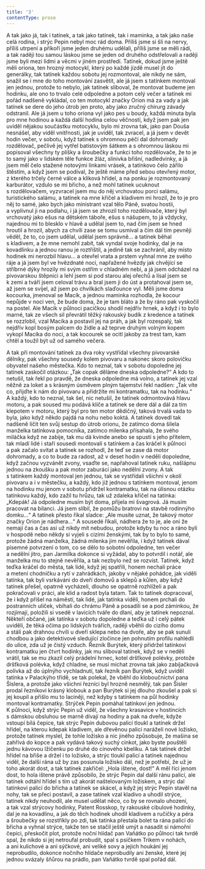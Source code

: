 ```yaml
---
title: '3'
contentType: prose
---
```


<section>

A tak jako já, tak i tatínek, a tak jako tatínek, tak i maminka, a tak jako naše celá rodina, i strýc Pepin nebyl moc rád doma. Příliš jsme si šli na nervy, příliš utrpení a příkoří jsme jeden druhému udělali, příliš jsme se měli rádi, a tak raději tou samou láskou jsme se jeden od druhého odstřelovali a raději jsme byli mezi lidmi a věcmi v jiném prostředí. Tatínek, dokud jsme ještě měli oriona, ten hrozný motocykl, který po každé jízdě musel jít do generálky, tak tatínek každou sobotu jej rozmontoval, ale nikdy ne sám, snažil se i mne do toho montování zasvětit, ale já jsem s tatínkem montoval jen jednou, protože to nebylo, jak tatínek sliboval, že montovat budeme jen hodinku, ale ono to trvalo celé odpoledne a potom celý večer a tatínek mi pořád nadšeně vykládal, co ten motocykl značky Orion má za vady a jak tatínek se dere do jeho útrob jen proto, aby jako zručný chirurg závady odstranil. Ale já jsem u toho oriona vyl jako pes u boudy, každá minuta byla pro mne hodinou a každá další hodina celou věčností, když jsem pak jen uviděl nějakou součástku motocyklu, bylo mi zrovna tak, jako pan Douša nesnášel, aby viděl vnitřnosti, jak je uviděl, tak zvracel, a já jsem v devět hodin večer, v sobotu, když tatínek s ohromnou péčí dal dohromady rozdělovač, pečlivě jej vytřel batistovým šátkem a s ohromnou láskou mi popisoval všechny ty plíšky a šroubečky a funkci toho rozdělovače, že to je to samý jako v lidském těle funkce žláz, slinivka břišní, nadledvinky, a já jsem měl čelo stažené notovými linkami vrásek, a tatínkovo čelo zářilo štěstím, a když jsem se podíval, že ještě máme před sebou otevřený motor, z kterého trčely černé válce a kliková hřídel, a na ponku je rozmontovaný karburátor, vzdulo se mi břicho, a než mohl tatínek ucuknout s rozdělovačem, vyzvracel jsem mu do něj vrchovatou porci salámu, turistického salámu, a tatínek na mne křičel a kladivem mi hrozil, že to je pro něj to samé, jako bych jako ministrant vzal tělo Páně, svatou hostii, a vyplivnul ji na podlahu, i já jsem se zhrozil toho rozdělovače, který byl vrchovatý jako ešus na dětském táboře, ešus s nášupem, to já vždycky, najednou mi to blesklo v hlavě a udělal jsem to, nad čím jsem se hned hroutil a hrozil, abych za chvíli zase se tomu usmíval a čím dál tím pevněji věděl, že to, co jsem udělal, udělal jsem správně… a tatínek běhal s kladivem, a že mne nemohl zabít, tak vyndal svoje hodinky, dal je na kovadlinku a jednou ranou je roztříštil, a jedině tak se zachránil, aby místo hodinek mi nerozbil hlavu… a otevřel vrata a prstem vyhnal mne ze svého ráje a já jsem byl ve hvězdnaté noci, napřažené hvězdy jak chvějící se stříbrné dýky hrozily mi svým ostřím v chladném nebi, a já jsem odcházel na pivovarskou štěpnici a lehl jsem si pod starou alej ořechů a lísal jsem se k zemi a tváří jsem celoval trávu a bral jsem ji do úst a protahoval jsem se, až jsem se svíjel, až jsem po chvilkách slaďounce vyl. Měli jsme doma kocourka, jmenoval se Macík, a jednou maminka rozhodla, že kocour nepůjde v noci ven, že bude doma, že je tam bláto a že by ráno pak vyskočil na postel. Ale Macík v půlnoci pacičkou shodil nejdřív hrnek, a když i to bylo marné, tak ze všech sil převrátil těžký rakouský budík z kredence a tatínek se rozzlobil, vzal Macíka a postavil jej na práh, a jak byl rozespalý, tak nejdřív kopl bosým palcem do židle a až teprve druhým volným kopem vykopl Macíka do noci, a tak kocourek se ocitl jakoby za trest tam, kam chtěl a toužil být už od samého večera.

A tak při montování tatínek za dva roky vystřídal všechny pivo­varské dělníky, pak všechny sousedy kolem pivovaru a nakonec skoro polovičku obyvatel našeho městečka. Kdo to neznal, tak v sobotu dopoledne jej tatínek zaskočil otázkou: „Tak copak děláme dneska odpoledne?“ A kdo to netušil, tak řekl po pravdě, že dneska odpoledne má volno, a tatínek jej vzal něžně za loket a s krásným úsměvem plným tajemství řekl nadšen: „Tak víte co, přijďte k nám do pivovaru a přidržíte mi kontramatku, tak na hodinku.“ A každý, kdo to neznal, tak šel, nic netušil, že tatínek odmontovává hlavu motoru, a pak soused mu podává klíče a tatínek se dere dál a dál za tím klepotem v motoru, který byl pro ten motor dědičný, taková trvalá vada to byla, jako když někdo pajdá na nohu nebo koktá. A tatínek dovedl tak nadšeně líčit ten svůj sestup do útrob orionu, že zatímco doma šílela manželka tatínkova pomocníka, zatímco milenka přísahala, že svého miláčka když ne zabije, tak mu dá kvinde anebo se spustí s jeho přítelem, tak mladí lidé i staří sousedi montovali s tatínkem a čas kráčel k půlnoci a pak začalo svítat a tatínek se rozhodl, že teď se zase dá motor dohromady, a co to bude za radost, až v deset hodin v neděli dopoledne, když začnou vyzvánět zvony, vsaďte se, napřahoval tatínek ruku, našlápnu jednou na zkoušku a pak motor zaburácí jako nedělní zvony. A tak s tatínkem každý montoval jen jednou, tak se vystřídali všichni v okolí pivovaru a i v městečku, a každý, kdo již jednou s tatínkem montoval, jenom na hodinku mu jenom v sobotu přidržel kontramatku, tak na úlisnou otázku tatínkovu každý, kdo zažil tu hrůzu, tak už zdaleka křičel na tatínka: „Kdepák! Já odpoledne musím být doma, přijela mi švagrová. Já musím pracovat na bilanci. Já jsem slíbil, že pomůžu bratrovi na stavbě rodinnýho domku…“ A tatínek přesto říkal sladce: „Ale musíte uznat, že takový motor značky Orion je nádhera…“ A sousedé říkali, nádhera že to je, ale oni že nemají čas a čas asi už nikdy mít nebudou, protože kdyby tu noc a ráno byli v hospodě nebo někdy si vyjeli s cizími ženskými, tak by to bylo to samé, protože žádná manželka, žádná milenka jim nevěřila, i když tatínek dával písemné potvrzení o tom, co se dělo to sobotní odpoledne, ten večer a nedělní jitro, pan Jarmilka dokonce si vyžádal, aby to potvrdil i notář, ale manželka mu to stejně nevěřila, a tak nezbylo než se rozvíst. Tatínek, když teďka kráčel do města, tak lidé, když jej spatřili, honem nechali práce a metení chodníčku a rytí v zahrádkách, jakoby v nějaké pohádce, jak viděli tatínka, tak byli vsrkáváni do dveří domovů a sklepů a kůlen, aby když tatínek přešel, opatrně vycházeli, dlouho se opatrně rozhlíželi a pak pokračovali v práci, ale klid a radost byla tatam. Tak to tatínek dopracoval, že i když přišel na náměstí, tak lidé, jak tatínka viděli, honem prchali do postranních uliček, vbíhali do chrámu Páně a posadili se a pod záminkou, že rozjímají, položili si vsedě v lavicích tváře do dlaní, aby je tatínek nepoznal. Někteří občané, jak tatínka v sobotu dopoledne a teďka už i celý pátek uviděli, že těká očima po lidských tvářích, raději vběhli do cizího domu a stáli pak drahnou chvíli u dveří sklepa nebo na dvoře, aby se pak sunuli chodbou a jako detektivové sledující zločince jen pohnutím profilu nahlédli do ulice, zda už je čistý vzduch. Řezník Burýtek, který přidržel tatínkovi kontramatku jen čtvrt hodinky, jak mu sliboval tatínek, když se v neděli vrátil, tak se mu zkazil celý prádelní hrnec, kotel dršťkové polévky, protože dršťková polévka, když chladne, se musí míchat zrovna tak jako zabíjačková polívka až do úplnýho vychladnutí, tak řezník pan Burýtek, když uviděl tatínka v Palackýho třídě, se tak polekal, že vběhl do kloboučnictví pana Šislera, a protože jako všichni řezníci byl hrozně nesmělý, tak pan Šisler prodal řezníkovi krásný klobouk a pan Burýtek si jej dlouho zkoušel a pak si jej koupil a přišlo mu to laciněji, než kdyby s tatínkem na půl hodinky montoval kontramatky. Strýček Pepin pomáhal tatínkovi jen jednou. K půlnoci, když strýc Pepin už viděl, že všechny krasavice v hostincích s dámskou obsluhou se marně dívají na hodiny a pak na dveře, kdyže vstoupí bílá čepice, tak strýc Pepin dubovou palicí tloukl a tatínek držel hřídel, na kterou kdepak kladivem, ale dřevěnou palicí naráželi nové ložisko, protože tatínek myslel, že tohle ložisko a nic jiného způsobuje, že mašina se zahřívá do kopce a pak vydává takový suchý cinkot, jako byste pouštěli jednu kávovou lžičenku po druhé do cínového kbelíku. A tak tatínek držel hřídel na břiše a držel i to ložisko, a strýc tloukl palicí a tatínek najednou viděl, že další rána už by zas posunula ložisko dál, než je potřebí, že už je toho akorát dost, a tak tatínek zakřičel: „Hola ištene, dost!“ A měl říci jenom dost, to hola ištene právě způsobilo, že strýc Pepin dal další ránu palicí, ale tatínek odtáhl hřídel s tím už akorát naštelovaným ložiskem, a strýc dal tatínkovi palicí do břicha a tatínek se skácel, a když jej strýc Pepin stavěl na nohy, tak se přeci postavil, a zase tatínek vzal kladivo a uhodil strýce, tatínek nikdy neuhodil, ale musel udělat něco, co by se rovnalo uhození, a tak vzal strýcovy hodinky, Patent Rosskop, ty rakouské cibulové hodinky, dal je na kovadlinu, a jak do těch hodinek uhodil kladivem a ručičky a péra a šroubečky se rozstříkly po zdi, tak tatínka přestala bolet ta rána palicí do břicha a vyhnal strýce, takže ten se stačil ještě umýt a nasadit si námořní čepici, přeskočit plot, protože noční hlídač pan Vaňátko po půlnoci tak tvrdě spal, že nikdo si jej netroufal probudit, spal s psíčkem Trikem v nohách, a ani kulichové a ani sýčkové, ani veliké sovy a jejich houkání jej neprobudilo, dokonce nočního hlídače neprobudily ani ženské, které jej jednou svázaly šňůrou na prádlo, pan Vaňátko tvrdě spal pořád dál.

</section>
